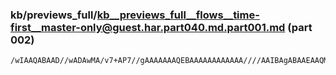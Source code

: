 ### kb/previews_full/kb__previews_full__flows__time-first__master-only@guest.har.part040.md.part001.md (part 002)

```md
/wIAAQABAAD//wADAwMA/v7+AP7//gAAAAAAAQEBAAAAAAAAAAAA////AAIBAgABAAEAAQMDAP/9/QD7+/sAAv8AAP8
```

```
